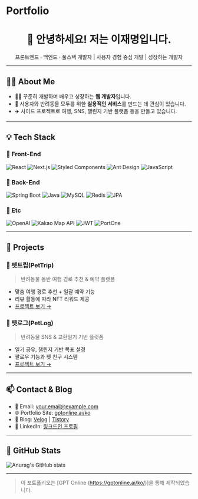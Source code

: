 # Portfolio

<h1 align="center">👋 안녕하세요! 저는 이재명입니다.</h1>
<p align="center">프론트엔드 · 백엔드 · 풀스택 개발자 | 사용자 경험 중심 개발 | 성장하는 개발자</p>

---

## 🧑‍💻 About Me
- 👨‍💻 꾸준히 개발하며 배우고 성장하는 **웹 개발자**입니다.
- 🐾 사용자와 반려동물 모두를 위한 **실용적인 서비스**를 만드는 데 관심이 있습니다.
- ✈️ 사이드 프로젝트로 여행, SNS, 챌린지 기반 플랫폼 등을 만들고 있습니다.

---

## 💡 Tech Stack

### 🔹 Front-End
![React](https://img.shields.io/badge/React-18.2.0-blue)
![Next.js](https://img.shields.io/badge/Next.js-15.3.5-black)
![Styled Components](https://img.shields.io/badge/styled--components-5.3.11-pink)
![Ant Design](https://img.shields.io/badge/Antd-4.23.16-blue)
![JavaScript](https://img.shields.io/badge/JavaScript-ES6+-yellow)

### 🔹 Back-End
![Spring Boot](https://img.shields.io/badge/Spring_Boot-2.7.14-brightgreen)
![Java](https://img.shields.io/badge/Java-11-orange)
![MySQL](https://img.shields.io/badge/MySQL-8.0-blue)
![Redis](https://img.shields.io/badge/Redis-2.7.14-red)
![JPA](https://img.shields.io/badge/JPA-2.7.14-lightgrey)

### 🔹 Etc
![OpenAI](https://img.shields.io/badge/OpenAI-2.3.0-black)
![Kakao Map API](https://img.shields.io/badge/Kakao_Map-API-yellow)
![JWT](https://img.shields.io/badge/JWT-0.1.15-orange)
![PortOne](https://img.shields.io/badge/PortOne-API-red)

---

## 📁 Projects

### 🐶 펫트립(PetTrip)
> 반려동물 동반 여행 경로 추천 & 예약 플랫폼

- 맞춤 여행 경로 추천 + 일괄 예약 기능
- 리뷰 활동에 따라 NFT 리워드 제공
- [프로젝트 보기 →](https://github.com/사용자명/프로젝트명)

### 📓 펫로그(PetLog)
> 반려동물 SNS & 교환일기 기반 플랫폼

- 일기 공유, 챌린지 기반 목표 설정
- 팔로우 기능과 펫 친구 시스템
- [프로젝트 보기 →](https://github.com/사용자명/프로젝트명)

---

## 📫 Contact & Blog
- 📧 Email: your.email@example.com  
- 🌐 Portfolio Site: [gptonline.ai/ko](https://gptonline.ai/ko/)  
- 📝 Blog: [Velog](https://velog.io/@yourusername) | [Tistory](https://yourblog.tistory.com)  
- 💼 LinkedIn: [링크드인 프로필](https://linkedin.com/in/yourprofile)

---

## 🔧 GitHub Stats

![Anurag's GitHub stats](https://github-readme-stats.vercel.app/api?username=사용자명&show_icons=true&theme=gruvbox)

---

> 이 포트폴리오는 [GPT Online (https://gptonline.ai/ko/)]을 통해 제작되었습니다.
